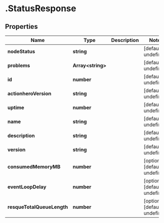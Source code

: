 # .StatusResponse

## Properties

Name | Type | Description | Notes
------------ | ------------- | ------------- | -------------
**nodeStatus** | **string** |  | [default to undefined]
**problems** | **Array&lt;string&gt;** |  | [default to undefined]
**id** | **number** |  | [default to undefined]
**actionheroVersion** | **string** |  | [default to undefined]
**uptime** | **number** |  | [default to undefined]
**name** | **string** |  | [default to undefined]
**description** | **string** |  | [default to undefined]
**version** | **string** |  | [default to undefined]
**consumedMemoryMB** | **number** |  | [optional] [default to undefined]
**eventLoopDelay** | **number** |  | [optional] [default to undefined]
**resqueTotalQueueLength** | **number** |  | [optional] [default to undefined]

